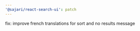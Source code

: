 ```yaml
---
'@sajari/react-search-ui': patch
---
```


fix: improve french translations for sort and no results message

